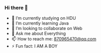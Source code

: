 ### Hi there 👋

- 🔭 I’m currently studying on HDU
- 🌱 I’m currently learning Java
- 👯 I’m looking to collaborate on Web
- 💬 Ask me about Everything
- 📫 How to reach me: 870965470@qq.com
- ⚡ Fun fact: I AM A BOY

